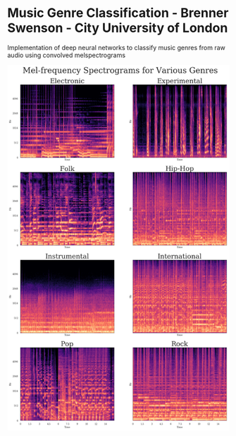# Music Genre Classification - Brenner Swenson - City University of London
Implementation of deep neural networks to classify music genres from raw audio using convolved melspectrograms

<p align="center">
  <img src="assets/music_genre_samples.png" width="700" title="hover text">
</p>
